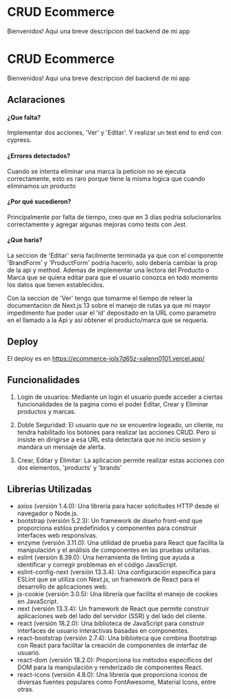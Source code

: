 
# CRUD Ecommerce

Bienvenidos! Aqui una breve descripcion del backend de mi app


# CRUD Ecommerce

Bienvenidos! Aqui una breve descripcion del backend de mi app


## Aclaraciones

#### ¿Que falta?

Implementar dos acciones, 'Ver' y 'Editar'. Y realizar un test end to end con cypress.

#### ¿Errores detectados?

Cuando se intenta eliminar una marca la peticion no se ejecuta correctamente, esto es raro porque tiene la misma logica que cuando eliminamos un producto

#### ¿Por qué sucedieron?
Principalmente por falta de tiempo, creo que en 3 dias podria solucionarlos correctamente y agregar algunas mejoras como tests con Jest.

#### ¿Que haria?
La seccion de 'Editar' seria facilmente terminada ya que con el componente 'BrandForm' y 'ProductForm' podria hacerlo, solo deberia cambiar la prop de la api y method. Ademas de implementar una lectora del Producto o Marca que se quiera editar para que el usuario conozca en todo momento los datos que tienen establecidos.

Con la seccion de 'Ver' tengo que tomarme el tiempo de releer la documentacion de Next.js 13 sobre el manejo de rutas ya que mi mayor impedimento fue poder usar el 'id' depositado en la URL como parametro en el llamado a la Api y así obtener el producto/marca que se requeria.


## Deploy

El deploy es en https://ecommerce-jolx7d65z-valenn0101.vercel.app/
    
## Funcionalidades

1) Login de usuarios: Mediante un login el usuario puede acceder a ciertas funcionalidades de la pagina como el poder Editar, Crear y Eliminar productos y marcas.

2) Doble Seguridad: El usuario que no se encuentre logeado, un cliente, no tendra habilitado los botones para realizar las acciones CRUD. Pero si insiste en dirigirse a esa URL esta detectara que no inicio sesion y mandara un mensaje de alerta.

3) Crear, Editar y Elimitar: La aplicacion permite realizar estas acciones con dos elementos, 'products' y 'brands'



## Librerias Utilizadas

- axios (versión 1.4.0): Una librería para hacer solicitudes HTTP desde el navegador o Node.js.
- bootstrap (versión 5.2.3): Un framework de diseño front-end que proporciona estilos predefinidos y componentes para construir interfaces web responsivas.
- enzyme (versión 3.11.0): Una utilidad de prueba para React que facilita la manipulación y el análisis de componentes en las pruebas unitarias.
- eslint (versión 8.39.0): Una herramienta de linting que ayuda a identificar y corregir problemas en el código JavaScript.
- eslint-config-next (versión 13.3.4): Una configuración específica para ESLint que se utiliza con Next.js, un framework de React para el desarrollo de aplicaciones web.
- js-cookie (versión 3.0.5): Una librería que facilita el manejo de cookies en JavaScript.
- next (versión 13.3.4): Un framework de React que permite construir aplicaciones web del lado del servidor (SSR) y del lado del cliente.
- react (versión 18.2.0): Una biblioteca de JavaScript para construir interfaces de usuario interactivas basadas en componentes.
- react-bootstrap (versión 2.7.4): Una biblioteca que combina Bootstrap con React para facilitar la creación de componentes de interfaz de usuario.
- react-dom (versión 18.2.0): Proporciona los métodos específicos del DOM para la manipulación y renderizado de componentes React.
- react-icons (versión 4.8.0): Una librería que proporciona iconos de diversas fuentes populares como FontAwesome, Material Icons, entre otras.

